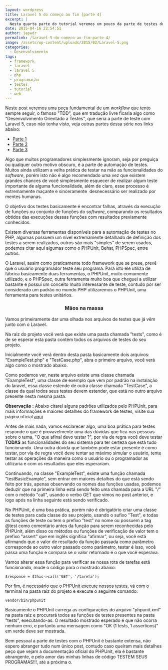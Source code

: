 ```yaml
---
layout: wordpress
title: Laravel 5 do começo ao fim [parte 4]
excerpt: |
  Nesta quarta parte do tutorial veremos um pouco da parte de testes do Laravel 5, uma boa pratica que todos deveriam adotar mas que muitas vezes é simplesmente ignorada.
date: 2015-04-16 22:54:51
author: jaswdr
permalink: /laravel-5-do-comeco-ao-fim-parte-4/
image: /assets/wp-content/uploads/2015/02/Laravel-5.png
categories:
  - Desenvolvimento
tags:
  - framework
  - laravel
  - laravel 5
  - php
  - programação
  - testes
  - tutorial
  - web
---
```


Neste post veremos uma peça fundamental de um <em>workflow</em> que tento sempre seguir, o famoso "TDD", que em tradução livre ficaria algo como "Desenvolvimento Orientado a Testes", que seria a parte de teste com Laravel 5, caso não tenha visto, veja outras partes dessa série nos links abaixo:
<ul>
	<li><a href="/tutorial-laravel-5" target="_blank">Parte 1</a></li>
	<li><a href="/tutorial-laravel-5-parte-2" target="_blank">Parte 2</a></li>
	<li><a href="/laravel-5-do-comeco-ao-fim-parte-3" target="_blank">Parte 3</a></li>
</ul>
Algo que muitos programadores simplesmente ignoram, seja por preguiça ou qualquer outro motivo obscuro, é a parte de automação de testes. Muitos ainda utilizam a velha prática de testar na mão as funcionalidades do <em>software</em>, porém isto não é algo recomendado uma vez que existem grandes chances de você simplesmente esquecer de realizar algum teste importante de alguma funcionalidade, além de claro, esse processo é extremamente maçante e sinceramente  desnecessário ser realizado por mentes humanas.

O objetivo dos testes basicamente é encontrar falhas, através da execução de funções ou conjunto de funções do <em>software</em>, comparando os resultados obtidos das execuções dessas funções com resultados previamente conhecidos.

Existem diversas ferramentas disponíveis para a automação de testes no PHP, algumas possuem um nível extremamente detalhado de definição dos testes a serem realizados, outros são mais "simples" de serem usados, podemos citar aqui algumas como o PHPUnit, Behat, PHPSpec, entre outros.

O Laravel, assim como praticamente todo framework que se prese, prevê que o usuário programador teste seu programa. Para isto ele utiliza de fábrica basicamente duas ferramentas, o PHPUnit, muito comumente utilizado, e o PHPSpec, outra ferramenta muito boa que cheguei a utilizar bastante e possui um conceito muito interessante de teste, contudo por ser considerado um padrão no mundo PHP utilizaremos o PHPUnit, uma ferramenta para testes unitários.
<h3 style="text-align: center;">Mãos na massa</h3>
Vamos primeiramente dar uma olhada nos arquivos de testes que já vêm junto com o Laravel.

Na raiz do projeto você verá que existe uma pasta chamada "tests", como é de se esperar esta pasta contém todos os arquivos de testes do seu projeto.

Inicialmente você verá dentro desta pasta basicamente dois arquivos: "ExampleTest.php" e "TestCase.php", abra o primeiro arquivo, você verá algo como o mostrado abaixo.

<script src="https://gist.github.com/jaschweder/bf685204febc90211865.js"></script>

Como podemos ver, neste arquivo existe uma classe chamada "ExampleTest", uma classe de exemplo que vem por padrão na instalação do laravel, essa classe estende de outra classe chamada "TestCase", a classe da qual todos seus testes devem estender, que está no outro arquivo presente nesta mesma pasta.

<strong>Observação :</strong> Abaixo citarei alguns padrões utilizados pelo PHPUnit, para mais informações e maiores detalhes do framework de testes, visite sua página oficial <a href="https://phpunit.de/">aqui</a>

Antes de mais nada, vamos esclarecer algo, uma boa prática para testes responde o que é provavelmente uma das dúvidas que fica nas pessoas sobre o tema, "O que afinal devo testar ?", por via de regra você deve testar <strong>TODAS</strong> as funcionalidades do seu sistema para ter certeza que está tudo funcionando. Uma outra dúvida que também pode estar presente é como testar, por via de regra você deve tentar ao máximo simular o usuário, tente testar as operações da maneira como o usuário ou o programador as utilizaria e com os resultados que eles esperariam.

Continuando, na classe "ExampleTest", existe uma função chamada "testBasicExample", sem entrar em maiores detalhes do que está sendo feito por trás, apenas observando os nomes das funções usadas, podemos deduzir que na primeira linha está sendo feito uma chamada para a URL "/" com o método "call", usando o verbo GET que vimos no post anterior, e logo após na linha seguinte está sendo verificado.

No PHPUnit, é uma boa prática, porém não é obrigatório criar uma classe de testes para cada classe do seu projeto, usando o sufixo "Test", e todas as funções de teste ou tem o prefixo "test" no nome ou possuem a tag @test como comentário antes da função para serem reconhecidas pelo PHPUnit, além disso os métodos ou funções de verificação de valor tem o prefixo "assert" que em inglês significa "afirmar", ou seja, você está afirmando que o valor de resultado da função passada como parâmetro corresponde ao outro valor passado como parâmetro, testar é isso, você passa uma função e compara se o valor retornado é o que você esperava.

Vamos alterar essa função para verificar se nossa rota de tarefas está funcionando, mude o código para o mostrado abaixo:
<pre><code>$response = $this-&gt;call('GET', '/tarefa');</code></pre>
Por fim, é necessário que o PHPUnit execute nossos testes, vá com o terminal na pasta raiz do projeto e execute o seguinte comando:
<pre><code>vendor/bin/phpunit</code></pre>
Basicamente o PHPUnit carrega as configurações do arquivo "phpunit.xml" na pasta raiz e procurará todos as funções de testes presentes na pasta "tests", executando-as. O resultado mostrado esperado é que não ocorra nenhum erro, e portanto uma mensagem como "OK (1 tests, 1 assertions)" em verde deve ser mostrada.

Bem pessoal a parte de testes com o PHPUnit é bastante extensa, não espero abranger tudo num único post, contudo caso queiram mais detalhes peço que vejam a documentação oficial do PHPUnit, ela é bastante abrangente, e pelo amor das minhas linhas de código TESTEM SEUS PROGRAMAS!!!, até a próxima o.
